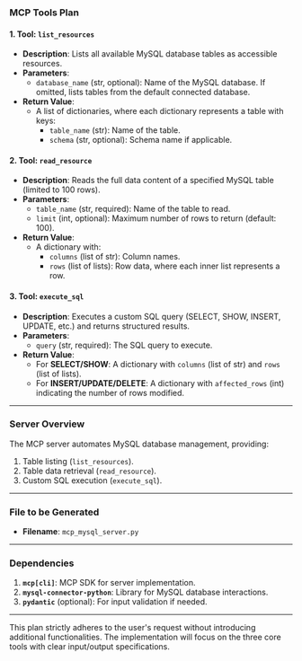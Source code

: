 ### **MCP Tools Plan**  

#### 1. **Tool: `list_resources`**  
- **Description**: Lists all available MySQL database tables as accessible resources.  
- **Parameters**:  
  - `database_name` (str, optional): Name of the MySQL database. If omitted, lists tables from the default connected database.  
- **Return Value**:  
  - A list of dictionaries, where each dictionary represents a table with keys:  
    - `table_name` (str): Name of the table.  
    - `schema` (str, optional): Schema name if applicable.  

#### 2. **Tool: `read_resource`**  
- **Description**: Reads the full data content of a specified MySQL table (limited to 100 rows).  
- **Parameters**:  
  - `table_name` (str, required): Name of the table to read.  
  - `limit` (int, optional): Maximum number of rows to return (default: 100).  
- **Return Value**:  
  - A dictionary with:  
    - `columns` (list of str): Column names.  
    - `rows` (list of lists): Row data, where each inner list represents a row.  

#### 3. **Tool: `execute_sql`**  
- **Description**: Executes a custom SQL query (SELECT, SHOW, INSERT, UPDATE, etc.) and returns structured results.  
- **Parameters**:  
  - `query` (str, required): The SQL query to execute.  
- **Return Value**:  
  - For **SELECT/SHOW**: A dictionary with `columns` (list of str) and `rows` (list of lists).  
  - For **INSERT/UPDATE/DELETE**: A dictionary with `affected_rows` (int) indicating the number of rows modified.  

---

### **Server Overview**  
The MCP server automates MySQL database management, providing:  
1. Table listing (`list_resources`).  
2. Table data retrieval (`read_resource`).  
3. Custom SQL execution (`execute_sql`).  

---

### **File to be Generated**  
- **Filename**: `mcp_mysql_server.py`  

---

### **Dependencies**  
1. **`mcp[cli]`**: MCP SDK for server implementation.  
2. **`mysql-connector-python`**: Library for MySQL database interactions.  
3. **`pydantic`** (optional): For input validation if needed.  

---

This plan strictly adheres to the user's request without introducing additional functionalities. The implementation will focus on the three core tools with clear input/output specifications.